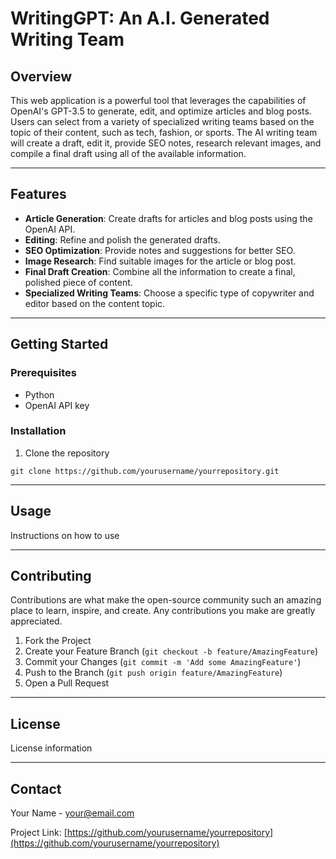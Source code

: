 # WritingGPT: An A.I. Generated Writing Team

## Overview

This web application is a powerful tool that leverages the capabilities of OpenAI's GPT-3.5 to generate, edit, and optimize articles and blog posts. Users can select from a variety of specialized writing teams based on the topic of their content, such as tech, fashion, or sports. The AI writing team will create a draft, edit it, provide SEO notes, research relevant images, and compile a final draft using all of the available information.

---

## Features

- **Article Generation**: Create drafts for articles and blog posts using the OpenAI API.
- **Editing**: Refine and polish the generated drafts.
- **SEO Optimization**: Provide notes and suggestions for better SEO.
- **Image Research**: Find suitable images for the article or blog post.
- **Final Draft Creation**: Combine all the information to create a final, polished piece of content.
- **Specialized Writing Teams**: Choose a specific type of copywriter and editor based on the content topic.

---

## Getting Started

### Prerequisites

- Python
- OpenAI API key

### Installation

1. Clone the repository

```
git clone https://github.com/yourusername/yourrepository.git
```

---

## Usage

Instructions on how to use

---

## Contributing

Contributions are what make the open-source community such an amazing place to learn, inspire, and create. Any contributions you make are greatly appreciated.

1. Fork the Project
2. Create your Feature Branch (`git checkout -b feature/AmazingFeature`)
3. Commit your Changes (`git commit -m 'Add some AmazingFeature'`)
4. Push to the Branch (`git push origin feature/AmazingFeature`)
5. Open a Pull Request

---

## License

License information

---

## Contact

Your Name - your@email.com

Project Link: [https://github.com/yourusername/yourrepository](https://github.com/yourusername/yourrepository)

